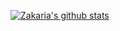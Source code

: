 [![Zakaria's github stats](https://github-readme-stats.vercel.app/api?username=kebairia&show_icons=true&theme=gruvbox)](https://github.com/anuraghazra/github-readme-stats)
